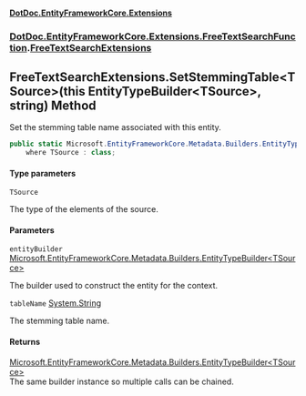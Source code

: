 #### [DotDoc\.EntityFrameworkCore\.Extensions](Home.md 'Home')
### [DotDoc\.EntityFrameworkCore\.Extensions\.FreeTextSearchFunction](DotDoc.EntityFrameworkCore.Extensions.FreeTextSearchFunction.md 'DotDoc\.EntityFrameworkCore\.Extensions\.FreeTextSearchFunction').[FreeTextSearchExtensions](FreeTextSearchExtensions.md 'DotDoc\.EntityFrameworkCore\.Extensions\.FreeTextSearchFunction\.FreeTextSearchExtensions')

## FreeTextSearchExtensions\.SetStemmingTable\<TSource\>\(this EntityTypeBuilder\<TSource\>, string\) Method

Set the stemming table name associated with this entity\.

```csharp
public static Microsoft.EntityFrameworkCore.Metadata.Builders.EntityTypeBuilder<TSource> SetStemmingTable<TSource>(this Microsoft.EntityFrameworkCore.Metadata.Builders.EntityTypeBuilder<TSource> entityBuilder, string tableName)
    where TSource : class;
```
#### Type parameters

<a name='DotDoc.EntityFrameworkCore.Extensions.FreeTextSearchFunction.FreeTextSearchExtensions.SetStemmingTable_TSource_(thisMicrosoft.EntityFrameworkCore.Metadata.Builders.EntityTypeBuilder_TSource_,string).TSource'></a>

`TSource`

The type of the elements of the source\.
#### Parameters

<a name='DotDoc.EntityFrameworkCore.Extensions.FreeTextSearchFunction.FreeTextSearchExtensions.SetStemmingTable_TSource_(thisMicrosoft.EntityFrameworkCore.Metadata.Builders.EntityTypeBuilder_TSource_,string).entityBuilder'></a>

`entityBuilder` [Microsoft\.EntityFrameworkCore\.Metadata\.Builders\.EntityTypeBuilder&lt;](https://learn.microsoft.com/en-us/dotnet/api/microsoft.entityframeworkcore.metadata.builders.entitytypebuilder-1 'Microsoft\.EntityFrameworkCore\.Metadata\.Builders\.EntityTypeBuilder\`1')[TSource](FreeTextSearchExtensions.SetStemmingTable.HMYFAHQAUB6PWF8AISDCO91C6.md#DotDoc.EntityFrameworkCore.Extensions.FreeTextSearchFunction.FreeTextSearchExtensions.SetStemmingTable_TSource_(thisMicrosoft.EntityFrameworkCore.Metadata.Builders.EntityTypeBuilder_TSource_,string).TSource 'DotDoc\.EntityFrameworkCore\.Extensions\.FreeTextSearchFunction\.FreeTextSearchExtensions\.SetStemmingTable\<TSource\>\(this Microsoft\.EntityFrameworkCore\.Metadata\.Builders\.EntityTypeBuilder\<TSource\>, string\)\.TSource')[&gt;](https://learn.microsoft.com/en-us/dotnet/api/microsoft.entityframeworkcore.metadata.builders.entitytypebuilder-1 'Microsoft\.EntityFrameworkCore\.Metadata\.Builders\.EntityTypeBuilder\`1')

The builder used to construct the entity for the context\.

<a name='DotDoc.EntityFrameworkCore.Extensions.FreeTextSearchFunction.FreeTextSearchExtensions.SetStemmingTable_TSource_(thisMicrosoft.EntityFrameworkCore.Metadata.Builders.EntityTypeBuilder_TSource_,string).tableName'></a>

`tableName` [System\.String](https://learn.microsoft.com/en-us/dotnet/api/system.string 'System\.String')

The stemming table name\.

#### Returns
[Microsoft\.EntityFrameworkCore\.Metadata\.Builders\.EntityTypeBuilder&lt;](https://learn.microsoft.com/en-us/dotnet/api/microsoft.entityframeworkcore.metadata.builders.entitytypebuilder-1 'Microsoft\.EntityFrameworkCore\.Metadata\.Builders\.EntityTypeBuilder\`1')[TSource](FreeTextSearchExtensions.SetStemmingTable.HMYFAHQAUB6PWF8AISDCO91C6.md#DotDoc.EntityFrameworkCore.Extensions.FreeTextSearchFunction.FreeTextSearchExtensions.SetStemmingTable_TSource_(thisMicrosoft.EntityFrameworkCore.Metadata.Builders.EntityTypeBuilder_TSource_,string).TSource 'DotDoc\.EntityFrameworkCore\.Extensions\.FreeTextSearchFunction\.FreeTextSearchExtensions\.SetStemmingTable\<TSource\>\(this Microsoft\.EntityFrameworkCore\.Metadata\.Builders\.EntityTypeBuilder\<TSource\>, string\)\.TSource')[&gt;](https://learn.microsoft.com/en-us/dotnet/api/microsoft.entityframeworkcore.metadata.builders.entitytypebuilder-1 'Microsoft\.EntityFrameworkCore\.Metadata\.Builders\.EntityTypeBuilder\`1')  
The same builder instance so multiple calls can be chained\.